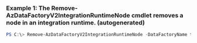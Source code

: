 ### Example 1: The Remove-AzDataFactoryV2IntegrationRuntimeNode cmdlet removes a node in an integration runtime. (autogenerated)
```powershell
PS C:\> Remove-AzDataFactoryV2IntegrationRuntimeNode -DataFactoryName test-df-eu2 -Force  -IntegrationRuntimeName test-selfhost-ir -NodeName Node_1 -ResourceGroupName rg-test-dfv2
```


